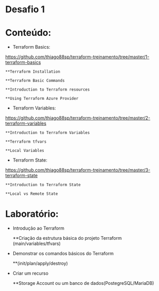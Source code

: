 # Desafio 1

 
# Conteúdo:
* Terraform Basics:

https://github.com/thiago88sp/terraform-treinamento/tree/master/1-terraform-basics

    **Terraform Installation

    **Terraform Basic Commands

    **Introduction to Terraform resources

    **Using Terraform Azure Provider
 
* Terraform Variables:

https://github.com/thiago88sp/terraform-treinamento/tree/master/2-terraform-variables

    **Introduction to Terraform Variables

    **Terraform tfvars
 
    **Local Variables
 
* Terraform State:

https://github.com/thiago88sp/terraform-treinamento/tree/master/3-terraform-state

    **Introduction to Terraform State

    **Local vs Remote State
    
 
# Laboratório:
* Introdução ao Terraform

    **Criação da estrutura básica do projeto Terraform (main/variables/tfvars)

* Demonstrar os comandos básicos do Terraform
    
    **(init/plan/apply/destroy)

* Criar um recurso
    
    **Storage Account ou um banco de dados(PostegreSQL/MariaDB)